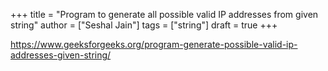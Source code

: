 +++
title = "Program to generate all possible valid IP addresses from given string"
author = ["Seshal Jain"]
tags = ["string"]
draft = true
+++

<https://www.geeksforgeeks.org/program-generate-possible-valid-ip-addresses-given-string/>
